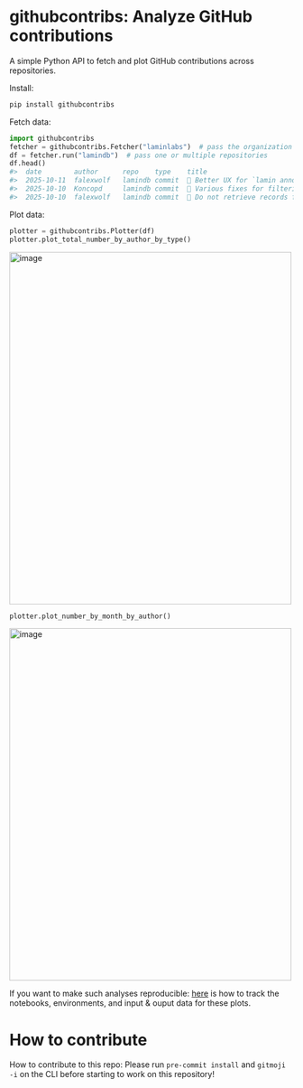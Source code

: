 # githubcontribs: Analyze GitHub contributions

A simple Python API to fetch and plot GitHub contributions across repositories.

Install:

```bash
pip install githubcontribs
```

Fetch data:

```python
import githubcontribs
fetcher = githubcontribs.Fetcher("laminlabs")  # pass the organization
df = fetcher.run("lamindb")  # pass one or multiple repositories
df.head()
#>	date		author		repo	type	title											...
#>	2025-10-11	falexwolf	lamindb	commit	🚸 Better UX for `lamin annotate` CLI command	...
#>	2025-10-10	Koncopd		lamindb	commit	🐛 Various fixes for filtering (#3147)			...
#>	2025-10-10	falexwolf	lamindb	commit	🐛 Do not retrieve records from trash based on	...
```

Plot data:

```python
plotter = githubcontribs.Plotter(df)
plotter.plot_total_number_by_author_by_type()
```
<img width="500" height="624" alt="image" src="https://github.com/user-attachments/assets/29a872ac-e244-4ac8-a24f-a66706a20761" />

```python
plotter.plot_number_by_month_by_author()
```
<img width="500" height="624" alt="image" src="https://github.com/user-attachments/assets/cfa31614-352b-469f-bf48-eeaca29cd5dd" />

If you want to make such analyses reproducible: [here](https://lamin.ai/laminlabs/lamin-dev/transform/X1ZxsmZxISxW0001) is how to track the notebooks, environments, and input & ouput data for these plots. 

# How to contribute

How to contribute to this repo: Please run `pre-commit install` and `gitmoji -i` on the CLI before starting to work on this repository!
